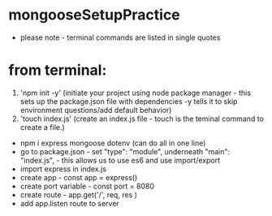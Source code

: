 # mongooseSetupPractice
- please note - terminal commands are listed in single quotes 

# from terminal: 
1. 'npm init -y' (initiate your project using node package manager - this sets up the package.json file with dependencies -y tells it to skip environment questions/add default behavior)
2. 'touch index.js' (create an index.js file - touch is the teminal command to create a file.)
- npm i express mongoose dotenv (can do all in one line)
- go to package.json - set "type": "module", underneath "main": "index.js", - this allows us to use es6 and use import/export 
- import express in index.js 
- create app - const app = express()
- create port variable - const port = 8080
- create route - 
  app.get('/', req, res )
- add app.listen route to server 